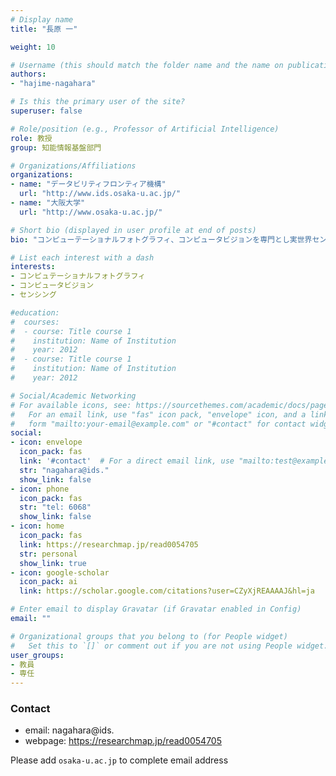 ```yaml
---
# Display name
title: "長原 一"

weight: 10

# Username (this should match the folder name and the name on publications)
authors:
- "hajime-nagahara"

# Is this the primary user of the site?
superuser: false

# Role/position (e.g., Professor of Artificial Intelligence)
role: 教授
group: 知能情報基盤部門

# Organizations/Affiliations
organizations:
- name: "データビリティフロンティア機構"
  url: "http://www.ids.osaka-u.ac.jp/"
- name: "大阪大学"
  url: "http://www.osaka-u.ac.jp/"

# Short bio (displayed in user profile at end of posts)
bio: "コンピューテーショナルフォトグラフィ、コンピュータビジョンを専門とし実世界センシングや情報処理技術、画像認識技術の研究を行う。さらに、画像センシングにとどまらず様々なセンサに拡張したコンピュテーショナルセンシング手法の開発や高次元で冗長な実世界ビッグデータから意味のある情報を計測するスパースセンシングへの転換を目指す。"

# List each interest with a dash
interests:
- コンピュテーショナルフォトグラフィ
- コンピュータビジョン
- センシング

#education:
#  courses:
#  - course: Title course 1
#    institution: Name of Institution
#    year: 2012
#  - course: Title course 1
#    institution: Name of Institution
#    year: 2012

# Social/Academic Networking
# For available icons, see: https://sourcethemes.com/academic/docs/page-builder/#icons
#   For an email link, use "fas" icon pack, "envelope" icon, and a link in the
#   form "mailto:your-email@example.com" or "#contact" for contact widget.
social:
- icon: envelope
  icon_pack: fas
  link: '#contact'  # For a direct email link, use "mailto:test@example.org".
  str: "nagahara@ids."
  show_link: false
- icon: phone
  icon_pack: fas
  str: "tel: 6068"
  show_link: false
- icon: home
  icon_pack: fas
  link: https://researchmap.jp/read0054705
  str: personal
  show_link: true
- icon: google-scholar
  icon_pack: ai
  link: https://scholar.google.com/citations?user=CZyXjREAAAAJ&hl=ja

# Enter email to display Gravatar (if Gravatar enabled in Config)
email: ""

# Organizational groups that you belong to (for People widget)
#   Set this to `[]` or comment out if you are not using People widget.
user_groups:
- 教員
- 専任
---
```


### Contact
- email: nagahara@ids.
- webpage: https://researchmap.jp/read0054705

Please add `osaka-u.ac.jp` to complete email address